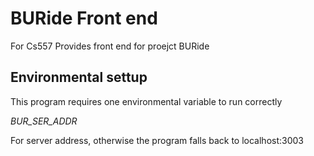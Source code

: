 # BURide Front end

For Cs557
Provides front end for proejct BURide

## Environmental settup

This program requires one environmental variable to run correctly

*BUR_SER_ADDR*

For server address, otherwise the program falls back to localhost:3003
